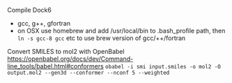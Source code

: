 Compile Dock6
- gcc, g++, gfortran
- on OSX use homebrew and add /usr/local/bin to .bash_profile path, then `ln -s gcc-8 gcc` etc to use brew version of gcc/++/fortran


Convert SMILES to mol2 with OpenBabel
https://openbabel.org/docs/dev/Command-line_tools/babel.html#conformers
`obabel -i smi input.smiles -o mol2 -O output.mol2 --gen3d --conformer --nconf 5 --weighted`
